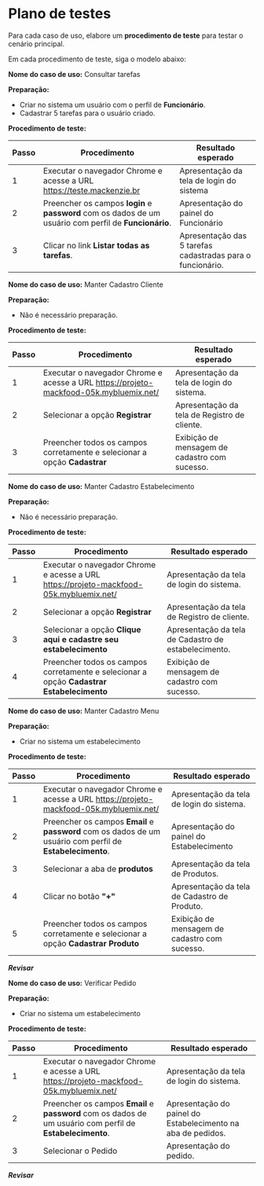 # Plano de testes

Para cada caso de uso, elabore um **procedimento de teste** para testar o cenário principal.

Em cada procedimento de teste, siga o modelo abaixo:

**Nome do caso de uso:** Consultar tarefas

**Preparação:**

* Criar no sistema um usuário com o perfil de **Funcionário**.
* Cadastrar 5 tarefas para o usuário criado.

**Procedimento de teste:**

| Passo | Procedimento | Resultado esperado |
| --- | --- | --- |
| 1 | Executar o navegador Chrome e acesse a URL https://teste.mackenzie.br | Apresentação da tela de login do sistema |
| 2 | Preencher os campos **login** e **password** com os dados de um usuário com perfil de **Funcionário**. | Apresentação do painel do Funcionário |
| 3 | Clicar no link **Listar todas as tarefas**. | Apresentação das 5 tarefas cadastradas para o funcionário. |



**Nome do caso de uso:** Manter Cadastro Cliente

**Preparação:**

* Não é necessário preparação.

**Procedimento de teste:**

| Passo | Procedimento | Resultado esperado |
| --- | --- | --- |
| 1 | Executar o navegador Chrome e acesse a URL https://projeto-mackfood-05k.mybluemix.net/ | Apresentação da tela de login do sistema. |
| 2 | Selecionar a opção **Registrar** | Apresentação da tela de Registro de cliente. |
| 3 | Preencher todos os campos corretamente e selecionar a opção **Cadastrar** | Exibição de mensagem de cadastro com sucesso. |



**Nome do caso de uso:** Manter Cadastro Estabelecimento

**Preparação:**

* Não é necessário preparação.

**Procedimento de teste:**

| Passo | Procedimento | Resultado esperado |
| --- | --- | --- |
| 1 | Executar o navegador Chrome e acesse a URL https://projeto-mackfood-05k.mybluemix.net/ | Apresentação da tela de login do sistema. |
| 2 | Selecionar a opção **Registrar** | Apresentação da tela de Registro de cliente. |
| 3 | Selecionar a opção **Clique aqui e cadastre seu estabelecimento** | Apresentação da tela de Cadastro de estabelecimento. |
| 4 | Preencher todos os campos corretamente e selecionar a opção **Cadastrar Estabelecimento** | Exibição de mensagem de cadastro com sucesso. |



**Nome do caso de uso:** Manter Cadastro Menu

**Preparação:**

* Criar no sistema um estabelecimento

**Procedimento de teste:**

| Passo | Procedimento | Resultado esperado |
| --- | --- | --- |
| 1 | Executar o navegador Chrome e acesse a URL https://projeto-mackfood-05k.mybluemix.net/ | Apresentação da tela de login do sistema. |
| 2 | Preencher os campos **Email** e **password** com os dados de um usuário com perfil de **Estabelecimento**.| Apresentação do painel do Estabelecimento |
| 3 | Selecionar a aba de **produtos** | Apresentação da tela de Produtos. |
| 4 | Clicar no botão **"+"**| Apresentação da tela de Cadastro de Produto. |
| 5 | Preencher todos os campos corretamente e selecionar a opção **Cadastrar Produto** | Exibição de mensagem de cadastro com sucesso. |
***Revisar***



**Nome do caso de uso:** Verificar Pedido

**Preparação:**

* Criar no sistema um estabelecimento

**Procedimento de teste:**

| Passo | Procedimento | Resultado esperado |
| --- | --- | --- |
| 1 | Executar o navegador Chrome e acesse a URL https://projeto-mackfood-05k.mybluemix.net/ | Apresentação da tela de login do sistema. |
| 2 | Preencher os campos **Email** e **password** com os dados de um usuário com perfil de **Estabelecimento**.| Apresentação do painel do Estabelecimento na aba de pedidos. |
| 3 | Selecionar o Pedido | Apresentação do pedido. |
***Revisar***
